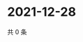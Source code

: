 # 2021-12-28

共 0 条

<!-- BEGIN WEIBO -->
<!-- 最后更新时间 Tue Dec 28 2021 13:05:00 GMT+0800 (China Standard Time) -->

<!-- END WEIBO -->
